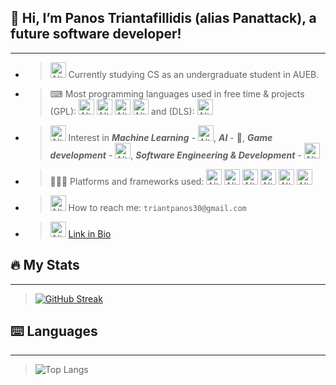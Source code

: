 ## 👋 Hi, I’m Panos Triantafillidis (alias Panattack), a future software developer!
***
- >  <img title="Coding" alt="Alt text" style="width:25px;height:25px" src="https://cdn-icons-png.flaticon.com/128/6062/6062646.png"> Currently studying CS as an undergraduate student in AUEB.
- >  ⌨ Most programming languages used in free time & projects (GPL): <img title="Python" alt="Alt text" style="width:25px;height:25px" src="https://cdn-icons-png.flaticon.com/128/5968/5968350.png"> <img title="C++" alt="Alt text" style="width:25px;height:25px;" src="https://cdn-icons-png.flaticon.com/128/6132/6132222.png"> <img title="C#" alt="Alt text" style="width:25px;height:25px" src="https://cdn-icons-png.flaticon.com/128/6132/6132221.png"> <img title="Java" alt="Alt text" style="width:25px;height:25px" src="https://cdn-icons-png.flaticon.com/128/5968/5968282.png"> and (DLS): <img title="SQL" alt="Alt text" style="width:25px;height:25px" src="https://cdn-icons-png.flaticon.com/128/2772/2772128.png">
- >  <img title="" alt="Alt text" style="width:25px;height:25px" src="https://cdn-icons-png.flaticon.com/128/4046/4046911.png"> Interest in ***Machine Learning*** - <img title="Neural Networks" alt="Alt text" style="width:25px;height:25px" src="https://cdn-icons-png.flaticon.com/128/6969/6969098.png">, ***AI*** - 🤖, ***Game development*** -  <img title="Game Dev" alt="Alt text" style="width:25px;height:25px" src="https://cdn-icons-png.flaticon.com/128/5812/5812987.png">, ***Software Engineering & Development*** - <img title="SWE/D" alt="Alt text" style="width:25px;height:25px" src="https://cdn-icons-png.flaticon.com/128/7991/7991055.png">
- >  👨🏻‍💻 Platforms and frameworks used: <img title="Unity" alt="Alt text" style="width:25px;height:25px;" src="https://cdn-icons-png.flaticon.com/128/5969/5969294.png"> <img title="Django" alt="Alt text" style="width:25px;height:25px;" src="https://cdn-icons-png.flaticon.com/128/9307/9307630.png"> <img title="Android Studio" alt="Alt text" style="width:25px;height:25px;" src="https://cdn-icons-png.flaticon.com/128/270/270780.png"> <img title="Git" alt="Alt text" style="width:25px;height:25px;" src="https://cdn-icons-png.flaticon.com/128/8695/8695385.png"> <img title="Gitlab" alt="Alt text" style="width:25px;height:25px;" src="https://cdn-icons-png.flaticon.com/128/5968/5968853.png"> <img title="Github" alt="Alt text" style="width:25px;height:25px;" src="https://cdn-icons-png.flaticon.com/128/11104/11104255.png"> 
- >  <img title="Gmail" alt="Alt text" style="width:25px;height:25px;" src="https://cdn-icons-png.flaticon.com/128/732/732200.png"> How to reach me: ```triantpanos30@gmail.com```
- >  <img title="LinkedIn" alt="Alt text" style="width:25px;height:25px;" src="https://cdn-icons-png.flaticon.com/128/2504/2504923.png"> [Link in Bio](https://www.linkedin.com/in/panos-triantafillidis-709aa927b/)
## 🔥 My Stats
*** 
  > [![GitHub Streak](http://github-readme-streak-stats.herokuapp.com?user=Panattack)](https://git.io/streak-stats)
## ⌨️ Languages
*** 
  > ![Top Langs](https://github-readme-stats.vercel.app/api/top-langs/?username=Panattack&layout=compact)
<!---
Panattack/Panattack is a ✨ special ✨ repository because its `README.md` (this file) appears on your GitHub profile.
You can click the Preview link to take a look at your changes.
--->

